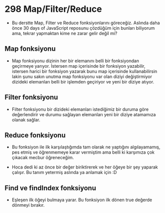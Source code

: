 # 298 Map/Filter/Reduce

- Bu derstte Map, Filter ve Reduce fonksiyonlarını göreceğiz. Aslında daha önce 30 days of JavaScript reposunu çözdüğüm için bunları biliyorum ama, tekrar yapmaktan kime ne zarar gelir değil mi?

## Map fonksiyonu

- Map fonksiyonu dizinin her bir elemanını belli bir fonksiyondan geçirmeye yarıyor. İstersen map içerisinde bir fonksiyon yazabilir, istersen harici bir fonksiyon yazarak bunu map içerisinde kullanabilirsin lakin şunu sakın unutma map fonksiyonu var olan diziyi değiştirmiyor dizideki elemanları belli bir işlemden geçiriyor ve yeni bir diziye atıyor.

## Filter fonksiyonu

- Filter fonksiyonu bir dizideki elemanları istediğimiz bir duruma göre değerlendirir ve durumu sağlayan elemanları yeni bir diziye atamamıza olanak sağlar.

## Reduce fonksiyonu

- Bu fonksiyon ile ilk karşılaştığımda tam olarak ne yaptığını algılayamamış, pes etmiş ve öğrenmemeye karar vermiştim ama belli ki karşımıza çok çıkacak mecbur öğreneceğim.

- Hoca dedi ki az önce bir değer biriktirerek ve her öğeye bir şey yaparak çalışır. Bu tanım yetermiş aslında ya anlamak için :D

## Find ve findIndex fonksiyonu

- Eşleşen ilk öğeyi bulmaya yarar. Bu fonksiyon ilk dönen true değerde dönmeyi bırakır.